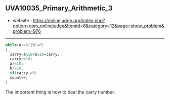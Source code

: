 ## UVA10035_Primary_Arithmetic_3
+ website : https://onlinejudge.org/index.php?option=com_onlinejudge&Itemid=8&category=12&page=show_problem&problem=976
-----
```c++
while(a!=0||b!=0)
{	
  carry=a%10+b%10+carry;
  carry/=10;
  a/=10;
  b/=10;
  if(carry!=0)
  count++;
}
```
The important thing is how to deal the carry number.
